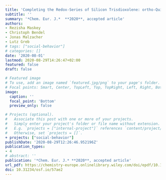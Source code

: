 ```yaml
---
title: 'Completing the Redox‐Series of Silicon Trisdioxolene: ortho‐Quinone and Lewis Superacid Make a Powerful Redox Catalyst.'
subtitle: ''
summary: '*Chem. Eur. J.*  **2020**, accepted article'
authors:
- Rezisha Maskey
- Christoph Bendel
- Jonas Malzacher
- Lutz Greb
# tags: ["social-behavior"]
# categories: []
date: '2020-08-01'
lastmod: 2020-08-29T14:26:47+02:00
featured: false
draft: false

# Featured image
# To use, add an image named `featured.jpg/png` to your page's folder.
# Focal points: Smart, Center, TopLeft, Top, TopRight, Left, Right, BottomLeft, Bottom, BottomRight.
image:
  caption: ''
  focal_point: 'Bottom'
  preview_only: false

# Projects (optional).
#   Associate this post with one or more of your projects.
#   Simply enter your project's folder or file name without extension.
#   E.g. `projects = ["internal-project"]` references `content/project/deep-learning/index.md`.
#   Otherwise, set `projects = []`.
+ projects: ["social-behavior"]
publishDate: '2020-08-29T12:26:46.952196Z'
publication_types:
- 4
# abstract: ''
publication: '*Chem. Eur. J.* **2020**, accepted article'
url_pdf: https://chemistry-europe.onlinelibrary.wiley.com/doi/epdf/10.1002/chem.202004712
doi: 10.31234/osf.io/57ae2
---
```


